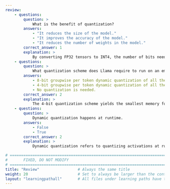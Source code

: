 ```yaml
---
review:
    - questions:
        question: >
            What is the benefit of quantization?
        answers:
            - "It reduces the size of the model."
            - "It improves the accuracy of the model."
            - "It reduces the number of weights in the model."
        correct_answer: 1
        explanation: >
            By converting FP32 tensors to INT4, the number of bits needed to represent the tensor decreases dramatically, with a smaller memory footprint as a result.
    - questions:
        question: >
            What quantization scheme does Llama require to run on an embedded device such as the Raspberry Pi 5?
        answers:
            - 8-bit groupwise per token dynamic quantization of all the linear layers.
            - 4-bit groupwise per token dynamic quantization of all the linear layers.
            - No quantization is needed.
        correct_answer: 2
        explanation: >
            The 4-bit quantization scheme yields the smallest memory footprint for Llama 3 in this case.
    - questions:
        question: >
            Dynamic quantization happens at runtime.
        answers:
            - False
            - True
        correct_answer: 2
        explanation: >
            Dynamic quantization refers to quantizing activations at runtime.

# ================================================================================
#       FIXED, DO NOT MODIFY
# ================================================================================
title: "Review"                 # Always the same title
weight: 20                      # Set to always be larger than the content in this path
layout: "learningpathall"       # All files under learning paths have this same wrapper
---
```

